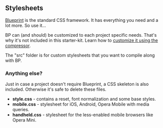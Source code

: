 ## Stylesheets

[Blueprint][bp] is the standard CSS framework. It has everything you need and a lot more. So use it...

BP can (and should) be customized to each project specific needs. That's why it's not included in this starter-kit. Learn how to [customize it using the compressor][bp-compressor].

The "src" folder is for custom stylesheets that you want to compile along with BP.

[bp]: http://blueprintcss.org/
[bp-compressor]: http://jdclayton.com/blueprints_compress_a_walkthrough.html

### Anything else?

Just in case a project doesn't require Blueprint, a CSS skeleton is also included. Otherwise it's safe to delete these files.

* __style.css__ - contains a reset, font normalization and some base styles.
* __mobile.css__ - stylesheet for iOS, Android, Opera Mobile with media queries.
* __handheld.css__ - stylesheet for the less-enabled mobile browsers like Opera Mini.
